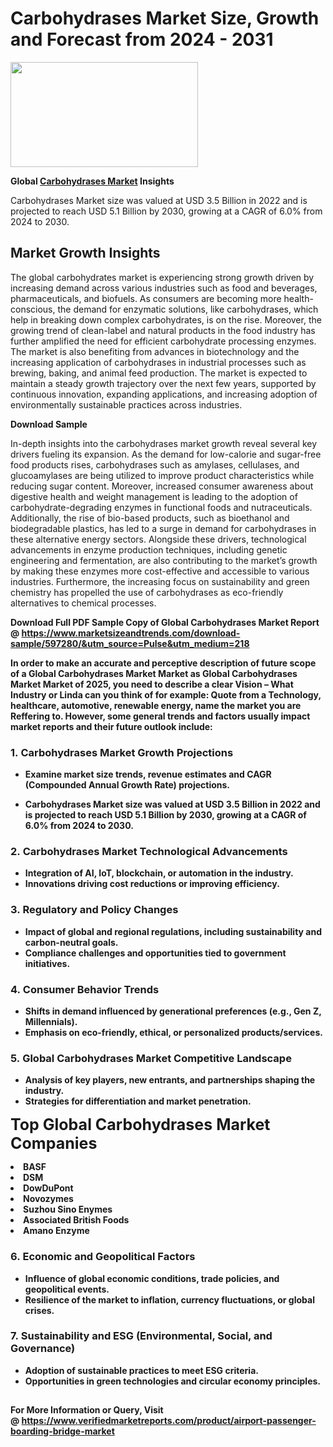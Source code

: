 <H1>Carbohydrases Market Size, Growth and Forecast from 2024 - 2031</H1><img class="aligncenter size-medium wp-image-584254" src="https://thirdeyenews.in/wp-content/uploads/2024/09/Global-Market-Research-300x168.jpeg" alt="" width="300" height="168" /><p><strong>Global&nbsp;<a href="https://www.marketsizeandtrends.com/download-sample/597280/&amp;utm_source=Pulse&amp;utm_medium=218">Carbohydrases Market</a> Insights</strong></p><p>Carbohydrases Market size was valued at USD 3.5 Billion in 2022 and is projected to reach USD 5.1 Billion by 2030, growing at a CAGR of 6.0% from 2024 to 2030.</p><p><h2>Market Growth Insights</h2> <p>The global carbohydrates market is experiencing strong growth driven by increasing demand across various industries such as food and beverages, pharmaceuticals, and biofuels. As consumers are becoming more health-conscious, the demand for enzymatic solutions, like carbohydrases, which help in breaking down complex carbohydrates, is on the rise. Moreover, the growing trend of clean-label and natural products in the food industry has further amplified the need for efficient carbohydrate processing enzymes. The market is also benefiting from advances in biotechnology and the increasing application of carbohydrases in industrial processes such as brewing, baking, and animal feed production. The market is expected to maintain a steady growth trajectory over the next few years, supported by continuous innovation, expanding applications, and increasing adoption of environmentally sustainable practices across industries.</p> <p><strong>Download Sample</strong></p> <p>In-depth insights into the carbohydrases market growth reveal several key drivers fueling its expansion. As the demand for low-calorie and sugar-free food products rises, carbohydrases such as amylases, cellulases, and glucoamylases are being utilized to improve product characteristics while reducing sugar content. Moreover, increased consumer awareness about digestive health and weight management is leading to the adoption of carbohydrate-degrading enzymes in functional foods and nutraceuticals. Additionally, the rise of bio-based products, such as bioethanol and biodegradable plastics, has led to a surge in demand for carbohydrases in these alternative energy sectors. Alongside these drivers, technological advancements in enzyme production techniques, including genetic engineering and fermentation, are also contributing to the market’s growth by making these enzymes more cost-effective and accessible to various industries. Furthermore, the increasing focus on sustainability and green chemistry has propelled the use of carbohydrases as eco-friendly alternatives to chemical processes.</p> <p><strong></p><p><span class=""><strong>Download Full PDF Sample Copy of Global Carbohydrases Market Report</strong> @ <a href="https://www.marketsizeandtrends.com/download-sample/597280/&amp;utm_source=Pulse&amp;utm_medium=218" target="_blank">https://www.marketsizeandtrends.com/download-sample/597280/&amp;utm_source=Pulse&amp;utm_medium=218</a></span></p><p>In order to make an accurate and perceptive description of future scope of a Global&nbsp;Carbohydrases Market Market as Global&nbsp;Carbohydrases Market Market of 2025, you need to describe a clear Vision &ndash; What Industry or Linda can you think of for example: Quote from a Technology, healthcare, automotive, renewable energy, name the market you are Reffering to. However, some general trends and factors usually impact market reports and their future outlook include:</p><h3>1.&nbsp;<strong>Carbohydrases Market Growth Projections</strong></h3><ul><li>Examine market size trends, revenue estimates and CAGR (Compounded Annual Growth Rate) projections.</li><li><p>Carbohydrases Market size was valued at USD 3.5 Billion in 2022 and is projected to reach USD 5.1 Billion by 2030, growing at a CAGR of 6.0% from 2024 to 2030.</p></li></ul><h3>2.&nbsp;<strong>Carbohydrases Market Technological Advancements</strong></h3><ul><li>Integration of AI, IoT, blockchain, or automation in the industry.</li><li>Innovations driving cost reductions or improving efficiency.</li></ul><h3>3.&nbsp;<strong>Regulatory and Policy Changes</strong></h3><ul><li>Impact of global and regional regulations, including sustainability and carbon-neutral goals.</li><li>Compliance challenges and opportunities tied to government initiatives.</li></ul><h3>4.&nbsp;<strong>Consumer Behavior Trends</strong></h3><ul><li>Shifts in demand influenced by generational preferences (e.g., Gen Z, Millennials).</li><li>Emphasis on eco-friendly, ethical, or personalized products/services.</li></ul><h3>5.&nbsp;<strong>Global Carbohydrases Market Competitive Landscape</strong></h3><ul><li>Analysis of key players, new entrants, and partnerships shaping the industry.</li><li>Strategies for differentiation and market penetration.</li></ul><p data-pm-slice="1 1 []"><span style="color: inherit; font-family: inherit; font-size: 25px;">Top Global Carbohydrases Market Companies</span></p><div class="" data-test-id=""><p><li>BASF</li><li> DSM</li><li> DowDuPont</li><li> Novozymes</li><li> Suzhou Sino Enymes</li><li> Associated British Foods</li><li> Amano Enzyme</li></p></div><h3>6.&nbsp;<strong>Economic and Geopolitical Factors</strong></h3><ul><li>Influence of global economic conditions, trade policies, and geopolitical events.</li><li>Resilience of the market to inflation, currency fluctuations, or global crises.</li></ul><h3>7.&nbsp;<strong>Sustainability and ESG (Environmental, Social, and Governance)</strong></h3><ul><li>Adoption of sustainable practices to meet ESG criteria.</li><li>Opportunities in green technologies and circular economy principles.</li></ul><h2><strong style="font-size: 14px;">For More Information or Query, Visit @&nbsp;</strong><a style="background-color: #ffffff; font-size: 14px;" href="https://www.marketsizeandtrends.com/report/carbohydrases-market/" target="_blank">https://www.verifiedmarketreports.com/product/airport-passenger-boarding-bridge-market</a></h2>
